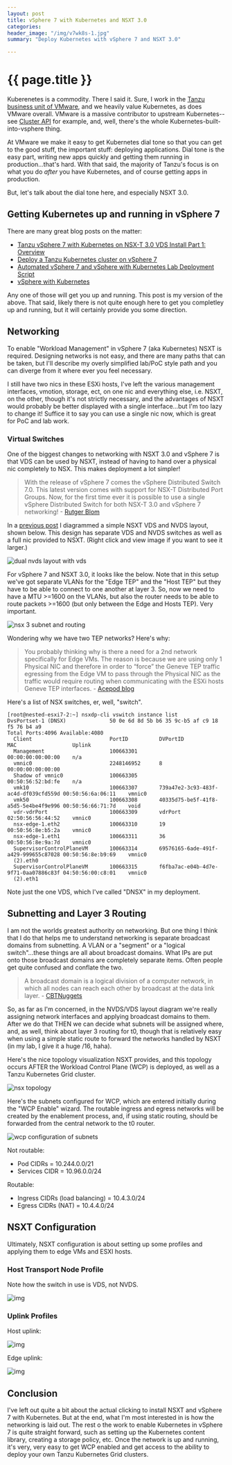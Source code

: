 ```yaml
---
layout: post
title: vSphere 7 with Kubernetes and NSXT 3.0
categories:
header_image: "/img/v7wk8s-1.jpg"
summary: "Deploy Kubernetes with vSphere 7 and NSXT 3.0"

---
```


# {{ page.title }}

Kuberenetes is a commodity. There I said it. Sure, I work in the [Tanzu business unit of VMware](https://tanzu.vmware.com/), and we heavily value Kubernetes, as does VMware overall. VMware is a massive contributor to upstream Kubernetes--see [Cluster API](https://github.com/kubernetes-sigs/cluster-api) for example, and, well, there's the whole Kubernetes-built-into-vsphere thing. 

At VMware we make it easy to get Kubernetes dial tone so that you can get to the good stuff, the important stuff: deploying applications. Dial tone is the easy part, writing new apps quickly and getting them running in production...that's hard. With that said, the majority of Tanzu's focus is on what you do *after* you have Kubernetes, and of course getting apps in production.

But, let's talk about the dial tone here, and especially NSXT 3.0.

## Getting Kubernetes up and running in vSphere 7

There are many great blog posts on the matter:

* [Tanzu vSphere 7 with Kubernetes on NSX-T 3.0 VDS Install Part 1: Overview](https://blog.acepod.com/tanzu-vsphere-7-with-kubernetes-on-nsx-t-3-0-vds-install-part-1-overview/)
* [Deploy a Tanzu Kubernetes cluster on vSphere 7](https://www.viktorious.nl/2020/06/30/deploy-a-tanzu-kubernetes-cluster-on-vsphere-7/)
* [Automated vSphere 7 and vSphere with Kubernetes Lab Deployment Script](https://www.viktorious.nl/2020/06/30/deploy-a-tanzu-kubernetes-cluster-on-vsphere-7/)
* [vSphere with Kubernetes](http://www.boche.net/blog/2020/05/17/vsphere-with-kubernetes/)

Any one of those will get you up and running. This post is my version of the above. That said, likely there is not quite enough here to get you completley up and running, but it will certainly provide you some direction.

## Networking

To enable "Workload Management" in vSphere 7 (aka Kubernetes) NSXT is required. Designing networks is not easy, and there are many paths that can be taken, but I'll describe my overly simplified lab/PoC style path and you can diverge from it where ever you feel necessary.

I still have two nics in these ESXi hosts, I've left the various management interfaces, vmotion, storage, ect, on one nic and everything else, i.e. NSXT, on the other, though it's not strictly necessary, and the advantages of NSXT would probably be better displayed with a single interface...but I'm too lazy to change it! Suffice it to say you can use a single nic now, which is great for PoC and lab work.

### Virtual Switches

One of the biggest changes to networking with NSXT 3.0 and vSphere 7 is that VDS can be used by NSXT, instead of having to hand over a physical nic completely to NSX. This makes deployment a lot simpler! 

>With the release of vSphere 7 comes the vSphere Distributed Switch 7.0. This latest version comes with support for NSX-T Distributed Port Groups. Now, for the first time ever it is possible to use a single vSphere Distributed Switch for both NSX-T 3.0 and vSphere 7 networking! - [Rutger Blom](https://rutgerblom.com/2020/04/08/nsx-t-3-0-meets-vsphere-7-vds-7-0/
)

In a [previous post](https://serverascode.com/2020/07/03/nsxt-design-1.html) I diagrammed a simple NSXT VDS and NVDS layout, shown below. This design has separate VDS and NVDS switches as well as a full nic provided to NSXT. (Right click and view image if you want to see it larger.)

![dual nvds layout with vds](/img/nsx-design-1.jpg)

For vSphere 7 and NSXT 3.0, it looks like the below. Note that in this setup we've got separate VLANs for the "Edge TEP" and the "Host TEP" but they have to be able to connect to one another at layer 3. So, now we need to have a MTU >=1600 on the VLANs, but also the router needs to be able to route packets >=1600 (but only between the Edge and Hosts TEP). Very important.

![nsx 3 subnet and routing](/img/v7wk8s-subnets-and-routing.jpg)

Wondering why we have two TEP networks? Here's why:

>You probably thinking why is there a need for a 2nd network specifically for Edge VMs. The reason is because we are using only 1 Physical NIC and therefore in order to “force” the Geneve TEP traffic egressing from the Edge VM to pass through the Physical NIC as the traffic would require routing when communicating with the ESXi hosts Geneve TEP interfaces. - [Acepod blog](https://blog.acepod.com/tanzu-vsphere-7-with-kubernetes-on-nsx-t-3-0-vds-install-part-1-overview/)

Here's a list of NSX switches, er, well, "switch".

```
[root@nested-esxi7-2:~] nsxdp-cli vswitch instance list
DvsPortset-1 (DNSX)              50 0e 6d 8d 5b b6 35 9c-b5 af c9 18 f5 76 b4 a9
Total Ports:4096 Available:4080
  Client                         PortID          DVPortID                             MAC                  Uplink         
  Management                     100663301                                            00:00:00:00:00:00    n/a            
  vmnic0                         2248146952      8                                    00:00:00:00:00:00                   
  Shadow of vmnic0               100663305                                            00:50:56:52:bd:fe    n/a            
  vmk10                          100663307       739a47e2-3c93-483f-ac4d-df039cfd559d 00:50:56:6a:06:11    vmnic0         
  vmk50                          100663308       40335d75-be5f-41f8-a5d5-5e4be4f9e996 00:50:56:66:71:7d    void           
  vdr-vdrPort                    100663309       vdrPort                              02:50:56:56:44:52    vmnic0         
  nsx-edge-1.eth2                100663310       19                                   00:50:56:8e:b5:2a    vmnic0         
  nsx-edge-1.eth1                100663311       36                                   00:50:56:8e:9a:7d    vmnic0         
  SupervisorControlPlaneVM       100663314       69576165-6ade-491f-a429-999655c87028 00:50:56:8e:b9:69    vmnic0         
  (2).eth0                                                                                                                
  SupervisorControlPlaneVM       100663315       f6fba7ac-e04b-4d7e-9f71-0aa07886c83f 04:50:56:00:c8:01    vmnic0         
  (2).eth1                                                                                                                
```

Note just the one VDS, which I've called "DNSX" in my deployment.

## Subnetting and Layer 3 Routing

I am not the worlds greatest authority on networking. But one thing I think that I do that helps me to understand networking is separate broadcast domains from subnetting. A VLAN or a "segment" or a "logical switch"...these things are all about broadcast domains. What IPs are put onto those broadcast domains are completely separate items. Often people get quite confused and conflate the two. 

>A broadcast domain is a logical division of a computer network, in which all nodes can reach each other by broadcast at the data link layer. - [CBTNuggets](https://www.cbtnuggets.com/blog/technology/networking/networking-basics-what-are-broadcast-domains)

So, as far as I'm concerned, in the NVDS/VDS layout diagram we're really assigning network interfaces and applying broadcast domains to them. After we do that THEN we can decide what subnets will be assigned where, and, as well, think about layer 3 routing for t0, though that is relatively easy when using a simple static route to forward the networks handled by NSXT (in my lab, I give it a huge /16, haha).

Here's the nice topology visualization NSXT provides, and this topology occurs AFTER the Workload Control Plane (WCP) is deployed, as well as a Tanzu Kubernetes Grid cluster.

![nsx topology](/img/v7wk8s-nsx-topology.png)

Here's the subnets configured for WCP, which are entered initially during the "WCP Enable" wizard. The routable ingress and egress networks will be created by the enablement process, and, if using static routing, should be forwarded from the central network to the t0 router.

![wcp configuration of subnets](/img/v7wk8s-wcp-networking.png)

Not routable:

* Pod CIDRs = 10.244.0.0/21
* Services CIDR = 10.96.0.0/24

Routable:

* Ingress CIDRs (load balancing) = 10.4.3.0/24 
* Egress CIDRs (NAT) = 10.4.4.0/24 

## NSXT Configuration

Ultimately, NSXT configuration is about setting up some profiles and applying them to edge VMs and ESXI hosts.

### Host Transport Node Profile

Note how the switch in use is VDS, not NVDS.

![img](/img/v7wk8s-tn-profile.png)

### Uplink Profiles

Host uplink:

![img](/img/v7wk8s-tn-profile-2.png)

Edge uplink:

![img](/img/v7wk8s-edge-profile.png)

## Conclusion

I've left out quite a bit about the actual clicking to install NSXT and vSphere 7 with Kubernetes. But at the end, what I'm most interested in is how the networking is laid out. The rest o the work to enable Kubernetes in vSphere 7 is quite straight forward, such as setting up the Kubernetes content library, creating a storage policy, etc. Once the network is up and running, it's very, very easy to get WCP enabled and get access to the ability to deploy your own Tanzu Kubernetes Grid clusters. 